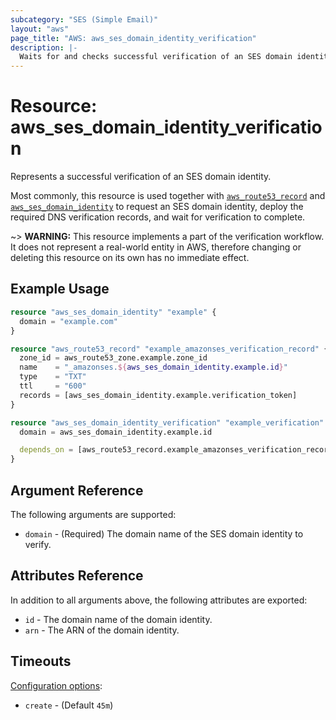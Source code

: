 ```yaml
---
subcategory: "SES (Simple Email)"
layout: "aws"
page_title: "AWS: aws_ses_domain_identity_verification"
description: |-
  Waits for and checks successful verification of an SES domain identity.
---
```


# Resource: aws_ses_domain_identity_verification

Represents a successful verification of an SES domain identity.

Most commonly, this resource is used together with [`aws_route53_record`](route53_record.html) and
[`aws_ses_domain_identity`](ses_domain_identity.html) to request an SES domain identity,
deploy the required DNS verification records, and wait for verification to complete.

~> **WARNING:** This resource implements a part of the verification workflow. It does not represent a real-world entity in AWS, therefore changing or deleting this resource on its own has no immediate effect.

## Example Usage

```terraform
resource "aws_ses_domain_identity" "example" {
  domain = "example.com"
}

resource "aws_route53_record" "example_amazonses_verification_record" {
  zone_id = aws_route53_zone.example.zone_id
  name    = "_amazonses.${aws_ses_domain_identity.example.id}"
  type    = "TXT"
  ttl     = "600"
  records = [aws_ses_domain_identity.example.verification_token]
}

resource "aws_ses_domain_identity_verification" "example_verification" {
  domain = aws_ses_domain_identity.example.id

  depends_on = [aws_route53_record.example_amazonses_verification_record]
}
```

## Argument Reference

The following arguments are supported:

* `domain` - (Required) The domain name of the SES domain identity to verify.

## Attributes Reference

In addition to all arguments above, the following attributes are exported:

* `id` - The domain name of the domain identity.
* `arn` - The ARN of the domain identity.

## Timeouts

[Configuration options](https://www.terraform.io/docs/configuration/blocks/resources/syntax.html#operation-timeouts):

- `create` - (Default `45m`)
